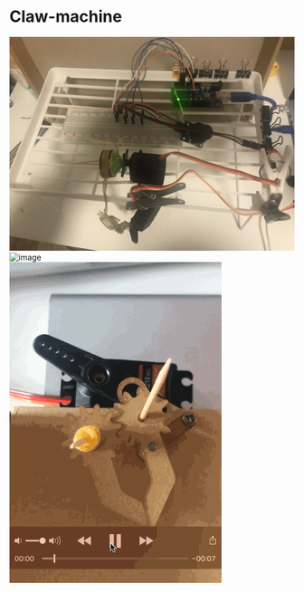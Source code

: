 # Claw-machine

![image](https://github.com/Alicezhang821/Claw-machine/blob/master/IMG_3208.JPG ) 
![image](https://github.com/Alicezhang821/Claw-machine/blob/master/3.gif )   
![image](https://github.com/Alicezhang821/Claw-machine/blob/master/4.gif )   
